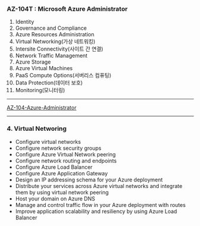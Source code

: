 ### AZ-104T : Microsoft Azure Administrator

1. Identity
2. Governance and Compliance
3. Azure Resources Administration
4. Virtual Networking(가상 네트워킹)
5. Intersite Connectivity(사이트 간 연결)
6. Network Traffic Management
7. Azure Storage
8. Azure Virtual Machines
9. PaaS Compute Options(서버리스 컴퓨팅)
10. Data Protection(데이터 보호)
11. Monitoring(모니터링)

---

[AZ-104-Azure-Administrator](https://github.com/MicrosoftLearning/AZ-104-MicrosoftAzureAdministrator)

---

### 4. Virtual Networing

- Configure virtual networks
- Configure network security groups
- Configure Azure Virtual Network peering
- Configure network routing and endpoints
- Configure Azure Load Balancer
- Configure Azure Application Gateway
- Design an IP addressing schema for your Azure deployment
- Distribute your services across Azure virtual networks and integrate them by using virtual network peering
- Host your domain on Azure DNS
- Manage and control traffic flow in your Azure deployment with routes
- Improve application scalability and resiliency by using Azure Load Balancer
